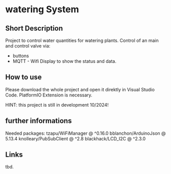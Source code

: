 # watering System
## Short Description
Project to control water quantities for watering plants. 
Control of an main and control valve via: 
* buttons
* MQTT - Wifi
Display to show the status and data.

## How to use
Please download the whole project and open it direktly in Visual Studio Code. 
PlatformIO Extension is necessary.

HINT: this project is still in development 10/2024!

## further informations
Needed packages:
  tzapu/WiFiManager @ ^0.16.0
  bblanchon/ArduinoJson @ 5.13.4
  knolleary/PubSubClient @ ^2.8
  blackhack/LCD_I2C @ ^2.3.0

## Links
tbd.
